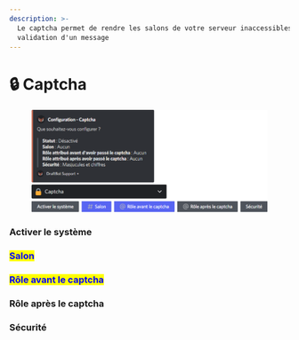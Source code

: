 ```yaml
---
description: >-
  Le captcha permet de rendre les salons de votre serveur inaccessibles avant la
  validation d'un message
---
```


# 🔒 Captcha

<figure><img src="../../.gitbook/assets/Captcha.png" alt=""><figcaption></figcaption></figure>

### Activer le système

### <mark style="color:blue;">Salon</mark>

### <mark style="color:blue;">Rôle avant le captcha</mark>

### Rôle après le captcha

### Sécurité
